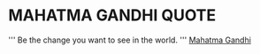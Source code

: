 # MAHATMA GANDHI QUOTE
'''
Be the change you want to see in the world.
'''
[Mahatma Gandhi](https://es.wikipedia.org/wiki/Mahatma_Gandhi)
